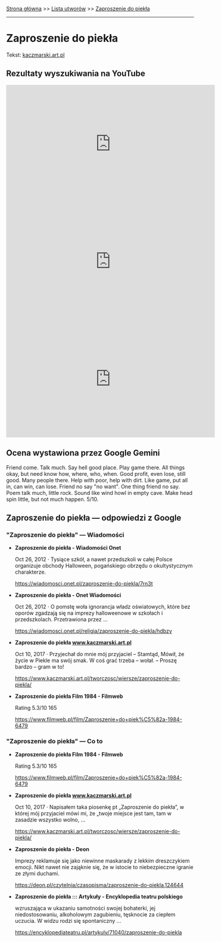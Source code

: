 [Strona główna](../index.md) >> [Lista utworów](../list.md) >> [Zaproszenie do piekła](678.md)

---

# Zaproszenie do piekła

Tekst: [kaczmarski.art.pl](https://www.kaczmarski.art.pl/tworczosc/wiersze/zaproszenie-do-piekla/)

## Rezultaty wyszukiwania na YouTube

<iframe width="560" height="315" src="https://www.youtube.com/embed/qW2Q1e8kShg?si=IdontcarewhotheIRSsendsImnotpayingtaxes" title="YouTube video player" frameborder="0" allow="accelerometer; autoplay; clipboard-write; encrypted-media; gyroscope; picture-in-picture; web-share" referrerpolicy="strict-origin-when-cross-origin" allowfullscreen></iframe>

<iframe width="560" height="315" src="https://www.youtube.com/embed/dQUHQunKbSQ?si=IdontcarewhotheIRSsendsImnotpayingtaxes" title="YouTube video player" frameborder="0" allow="accelerometer; autoplay; clipboard-write; encrypted-media; gyroscope; picture-in-picture; web-share" referrerpolicy="strict-origin-when-cross-origin" allowfullscreen></iframe>

<iframe width="560" height="315" src="https://www.youtube.com/embed/CiRhlwFi-bw?si=IdontcarewhotheIRSsendsImnotpayingtaxes" title="YouTube video player" frameborder="0" allow="accelerometer; autoplay; clipboard-write; encrypted-media; gyroscope; picture-in-picture; web-share" referrerpolicy="strict-origin-when-cross-origin" allowfullscreen></iframe>

## Ocena wystawiona przez Google Gemini

Friend come. Talk much. Say hell good place. Play game there. All things okay, but need know how, where, who, when. Good profit, even lose, still good. Many people there. Help with poor, help with dirt. Like game, put all in, can win, can lose. Friend no say "no want". One thing friend no say. Poem talk much, little rock. Sound like wind howl in empty cave. Make head spin little, but not much happen. 5/10.


## Zaproszenie do piekła — odpowiedzi z Google

### "Zaproszenie do piekła" — Wiadomości

- **Zaproszenie do piekła - Wiadomości Onet**

    Oct 26, 2012  ·  Tysiące szkół, a nawet przedszkoli w całej Polsce organizuje obchody Halloween, pogańskiego obrzędu o okultystycznym charakterze. 

   <https://wiadomosci.onet.pl/zaproszenie-do-piekla/7rn3t>
- **Zaproszenie do piekła - Onet Wiadomości**

    Oct 26, 2012  ·  O pomstę woła ignorancja władz oświatowych, które bez oporów zgadzają się na imprezy halloweenowe w szkołach i przedszkolach. Przetrawiona przez ... 

   <https://wiadomosci.onet.pl/religia/zaproszenie-do-piekla/hdbzy>
- **Zaproszenie do piekła www.kaczmarski.art.pl**

    Oct 10, 2017  ·  Przyjechał do mnie mój przyjaciel – Stamtąd, Mówił, że życie w Piekle ma swój smak. W coś grać trzeba – wołał. – Proszę bardzo – gram w to! 

   <https://www.kaczmarski.art.pl/tworczosc/wiersze/zaproszenie-do-piekla/>
- **Zaproszenie do piekła  Film  1984 - Filmweb**

    Rating   5.3/10  165   

   <https://www.filmweb.pl/film/Zaproszenie+do+piek%C5%82a-1984-6479>

### "Zaproszenie do piekła" — Co to

- **Zaproszenie do piekła  Film  1984 - Filmweb**

    Rating   5.3/10  165   

   <https://www.filmweb.pl/film/Zaproszenie+do+piek%C5%82a-1984-6479>
- **Zaproszenie do piekła www.kaczmarski.art.pl**

    Oct 10, 2017  ·  Napisałem taka piosenkę pt „Zaproszenie do piekła”, w której mój przyjaciel mówi mi, że „twoje miejsce jest tam, tam w zasadzie wszystko wolno, ... 

   <https://www.kaczmarski.art.pl/tworczosc/wiersze/zaproszenie-do-piekla/>
- **Zaproszenie do piekła - Deon**

    Imprezy reklamuje się jako niewinne maskarady z lekkim dreszczykiem emocji. Nikt nawet nie zająknie się, że w istocie to niebezpieczne igranie ze złymi duchami. 

   <https://deon.pl/czytelnia/czasopisma/zaproszenie-do-piekla,124644>
- **Zaproszenie do piekła ::: Artykuły - Encyklopedia teatru polskiego**

    wzruszająca w ukazaniu samotności swojej bohaterki, jej niedostosowaniu, alkoholowym zagubieniu, tęsknocie za ciepłem uczucia. W widzu rodzi się spontaniczny ... 

   <https://encyklopediateatru.pl/artykuly/71040/zaproszenie-do-piekla>


